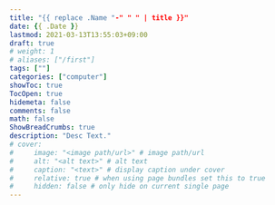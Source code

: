 ```yaml
---
title: "{{ replace .Name "-" " " | title }}"
date: {{ .Date }}
lastmod: 2021-03-13T13:55:03+09:00
draft: true
# weight: 1
# aliases: ["/first"]
tags: [""]
categories: ["computer"]
showToc: true
TocOpen: true
hidemeta: false
comments: false
math: false
ShowBreadCrumbs: true
description: "Desc Text."
# cover:
#     image: "<image path/url>" # image path/url
#     alt: "<alt text>" # alt text
#     caption: "<text>" # display caption under cover
#     relative: true # when using page bundles set this to true
#     hidden: false # only hide on current single page
---
```


